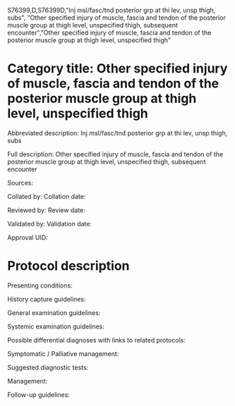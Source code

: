 S76399,D,S76399D,"Inj msl/fasc/tnd posterior grp at thi lev, unsp thigh, subs", "Other specified injury of muscle, fascia and tendon of the posterior muscle group at thigh level, unspecified thigh, subsequent encounter","Other specified injury of muscle, fascia and tendon of the posterior muscle group at thigh level, unspecified thigh"
# Category title: Other specified injury of muscle, fascia and tendon of the posterior muscle group at thigh level, unspecified thigh

Abbreviated description: Inj msl/fasc/tnd posterior grp at thi lev, unsp thigh, subs

Full description: Other specified injury of muscle, fascia and tendon of the posterior muscle group at thigh level, unspecified thigh, subsequent encounter

Sources:

Collated by:
Collation date:

Reviewed by:
Review date:

Validated by:
Validation date:

Approval UID:

# Protocol description

Presenting conditions:

History capture guidelines:

General examination guidelines:

Systemic examination guidelines:

Possible differential diagnoses with links to related protocols:

Symptomatic / Palliative management:

Suggested diagnostic tests:

Management:

Follow-up guidelines:
